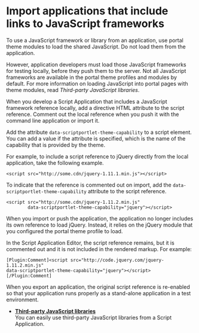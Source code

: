 # Import applications that include links to JavaScript frameworks

To use a JavaScript framework or library from an application, use portal theme modules to load the shared JavaScript. Do not load them from the application.

However, application developers must load those JavaScript frameworks for testing locally, before they push them to the server. Not all JavaScript frameworks are available in the portal theme profiles and modules by default. For more information on loading JavaScript into portal pages with theme modules, read *Third-party JavaScript libraries*.

When you develop a Script Application that includes a JavaScript framework reference locally, add a directive HTML attribute to the script reference. Comment out the local reference when you push it with the command line application or import it.

Add the attribute `data-scriptportlet-theme-capability` to a script element. You can add a value if the attribute is specified, which is the name of the capability that is provided by the theme.

For example, to include a script reference to jQuery directly from the local application, take the following example.

```
<script src="http://some.cdn/jquery-1.11.1.min.js"></script>
```

To indicate that the reference is commented out on import, add the `data-scriptportlet-theme-capability` attribute to the script reference.

```
<script src="http://some.cdn/jquery-1.11.2.min.js" 
        data-scriptportlet-theme-capability="jquery"></script>
```

When you import or push the application, the application no longer includes its own reference to load jQuery. Instead, it relies on the jQuery module that you configured the portal theme profile to load.

In the Script Application Editor, the script reference remains, but it is commented out and it is not included in the rendered markup. For example:

```
[Plugin:Comment]<script src="http://code.jquery.com/jquery-1.11.2.min.js"
data-scriptportlet-theme-capability="jquery"></script> [/Plugin:Comment]
```

When you export an application, the original script reference is re-enabled so that your application runs properly as a stand-alone application in a test environment.

-   **[Third-party JavaScript libraries](../script-portlet/js_libraries.md)**  
 You can easily use third-party JavaScript libraries from a Script Application.


